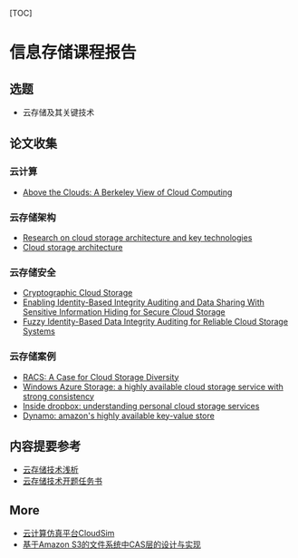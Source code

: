 [TOC]

# 信息存储课程报告

## 选题
- 云存储及其关键技术

## 论文收集
### 云计算
- [Above the Clouds: A Berkeley View of Cloud Computing](https://www2.eecs.berkeley.edu/Pubs/TechRpts/2009/EECS-2009-28.pdf)

### 云存储架构
- [Research on cloud storage architecture and key technologies](https://dl.acm.org/ft_gateway.cfm?id=1656114&ftid=705016&dwn=1&CFID=102241163&CFTOKEN=6207881151bc2287-9C47D3AB-9231-E405-EB2C09909F8EF56F)
- [Cloud storage architecture](https://ieeexplore.ieee.org/abstract/document/6366026)

### 云存储安全
- [Cryptographic Cloud Storage](https://link.springer.com/content/pdf/10.1007%2F978-3-642-14992-4.pdf)
- [Enabling Identity-Based Integrity Auditing and Data
Sharing With Sensitive Information Hiding
for Secure Cloud Storage](https://ieeexplore.ieee.org/stamp/stamp.jsp?tp=&arnumber=8395433)
- [Fuzzy Identity-Based Data Integrity Auditing
for Reliable Cloud Storage Systems](https://ieeexplore.ieee.org/stamp/stamp.jsp?tp=&arnumber=7839231)

### 云存储案例
- [RACS: A Case for Cloud Storage Diversity](https://dl.acm.org/ft_gateway.cfm?id=1807165&ftid=809877&dwn=1&CFID=102241163&CFTOKEN=6207881151bc2287-9C47D3AB-9231-E405-EB2C09909F8EF56F)
- [Windows Azure Storage: a highly available cloud storage service with strong consistency](https://dl.acm.org/ft_gateway.cfm?id=2043571&ftid=1044283&dwn=1&CFID=102241163&CFTOKEN=6207881151bc2287-9C47D3AB-9231-E405-EB2C09909F8EF56F)
- [Inside dropbox: understanding personal cloud storage services](https://dl.acm.org/ft_gateway.cfm?id=2398827&ftid=1313664&dwn=1&CFID=102241163&CFTOKEN=6207881151bc2287-9C47D3AB-9231-E405-EB2C09909F8EF56F)
- [Dynamo: amazon's highly available key-value store](https://dl.acm.org/ft_gateway.cfm?id=1294281&ftid=463732&dwn=1&CFID=102241163&CFTOKEN=6207881151bc2287-9C47D3AB-9231-E405-EB2C09909F8EF56F)


## 内容提要参考
- [云存储技术浅析](https://wenku.baidu.com/view/e6633d23a9956bec0975f46527d3240c8447a1ad.html)
- [云存储技术开题任务书](https://max.book118.com/html/2018/1002/7024062066001151.shtm)

## More
- [云计算仿真平台CloudSim](http://www.cloudbus.org/cloudsim/)
- [基于Amazon S3的文件系统中CAS层的设计与实现](https://wenku.baidu.com/view/7a9e6f3d0912a216147929f8.html)
